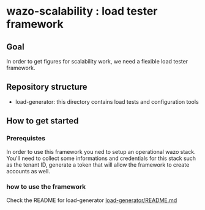 
# wazo-scalability : load tester framework

## Goal

In order to get figures for scalability work, we need a flexible load tester framework.

## Repository structure

  - load-generator: this directory contains load tests and configuration tools

## How to get started

### Prerequistes

In order to use this framework you ned to setup an operational wazo stack. You'll need to collect some informations and credentials
for this stack such as the tenant ID, generate a token that will allow the framework to create accounts as well.

### how to use the framework
Check the README for load-generator [load-generator/README.md](load-generator/README.md)